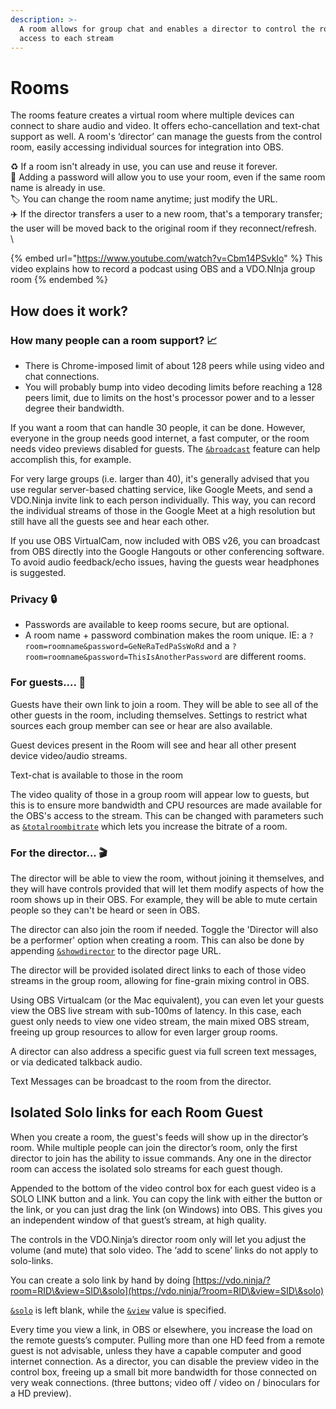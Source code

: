 ```yaml
---
description: >-
  A room allows for group chat and enables a director to control the room and
  access to each stream
---
```


# Rooms

The rooms feature creates a virtual room where multiple devices can connect to share audio and video. It offers echo-cancellation and text-chat support as well. A room's ‘director’ can manage the guests from the control room, easily accessing individual sources for integration into OBS.

♻️ If a room isn't already in use, you can use and reuse it forever.\
🔑 Adding a password will allow you to use your room, even if the same room name is already in use.\
🏷️ You can change the room name anytime; just modify the URL.\
✈️ If the director transfers a user to a new room, that's a temporary transfer; the user will be moved back to the original room if they reconnect/refresh.\
\


{% embed url="https://www.youtube.com/watch?v=Cbm14PSvkIo" %}
This video explains how to record a podcast using OBS and a VDO.NInja group room
{% endembed %}

## How does it work?

### How many people can a room support? 📈

* There is Chrome-imposed limit of about 128 peers while using video and chat connections.
* You will probably bump into video decoding limits before reaching a 128 peers limit, due to limits on the host's processor power and to a lesser degree their bandwidth.&#x20;

If you want a room that can handle 30 people, it can be done.  However, everyone in the group needs good internet, a fast computer, or the room needs video previews disabled for guests. The [`&broadcast`](../../advanced-settings/view-parameters/broadcast.md) feature can help accomplish this, for example.

For very large groups (i.e. larger than 40), it's generally advised that you use regular server-based chatting service, like Google Meets, and send a VDO.Ninja invite link to each person individually. This way, you can record the individual streams of those in the Google Meet at a high resolution but still have all the guests see and hear each other.

If you use OBS VirtualCam, now included with OBS v26, you can broadcast from OBS directly into the Google Hangouts or other conferencing software. To avoid audio feedback/echo issues, having the guests wear headphones is suggested.

### Privacy 🔒

* Passwords are available to keep rooms secure, but are optional.
* A room name + password combination makes the room unique. IE: a `?room=roomname&password=GeNeRaTedPaSsWoRd` and a `?room=roomname&password=ThisIsAnotherPassword` are different rooms.

### For guests.... 🧍

Guests have their own link to join a room. They will be able to see all of the other guests in the room, including themselves. Settings to restrict what sources each group member can see or hear are also available.

Guest devices present in the Room will see and hear all other present device video/audio streams.

Text-chat is available to those in the room

The video quality of those in a group room will appear low to guests, but this is to ensure more bandwidth and CPU resources are made available for the OBS's access to the stream. This can be changed with parameters such as [`&totalroombitrate`](../../advanced-settings/video-bitrate-parameters/totalroombitrate.md) which lets you increase the bitrate of a room.

### For the director... 🎬

The director will be able to view the room, without joining it themselves, and they will have controls provided that will let them modify aspects of how the room shows up in their OBS. For example, they will be able to mute certain people so they can't be heard or seen in OBS.

The director can also join the room if needed. Toggle the 'Director will also be a performer' option when creating a room. This can also be done by appending [`&showdirector`](../../viewers-settings/and-showdirector.md) to the director page URL.

The director will be provided isolated direct links to each of those video streams in the group room, allowing for fine-grain mixing control in OBS.

Using OBS Virtualcam (or the Mac equivalent), you can even let your guests view the OBS live stream with sub-100ms of latency. In this case, each guest only needs to view one video stream, the main mixed OBS stream, freeing up group resources to allow for even larger group rooms.

A director can also address a specific guest via full screen text messages, or via dedicated talkback audio.

Text Messages can be broadcast to the room from the director.

## Isolated Solo links for each Room Guest <a href="#h.208l8vmog36i" id="h.208l8vmog36i"></a>

When you create a room, the guest's feeds will show up in the director’s room. While multiple people can join the director’s room, only the first director to join has the ability to issue commands. Any one in the director room can access the isolated solo streams for each guest though.

Appended to the bottom of the video control box for each guest video is a SOLO LINK button and a link. You can copy the link with either the button or the link, or you can just drag the link (on Windows) into OBS. This gives you an independent window of that guest’s stream, at high quality.

The controls in the VDO.Ninja’s director room only will let you adjust the volume (and mute) that solo video. The ‘add to scene’ links do not apply to solo-links.

You can create a solo link by hand by doing [https://vdo.ninja/?room=RID\&view=SID\&solo](https://vdo.ninja/?room=RID\&view=SID\&solo)

[`&solo`](../../advanced-settings/mixer-scene-parameters/and-solo.md) is left blank, while the [`&view`](../../advanced-settings/view-parameters/view.md) value is specified.

Every time you view a link, in OBS or elsewhere, you increase the load on the remote guests’s computer. Pulling more than one HD feed from a remote guest is not advisable, unless they have a capable computer and good internet connection. As a director, you can disable the preview video in the control box, freeing up a small bit more bandwidth for those connected on very weak connections. (three buttons; video off / video on / binoculars for a HD preview).

<figure><img src="../../.gitbook/assets/Unbenannt-1.png" alt=""><figcaption></figcaption></figure>
